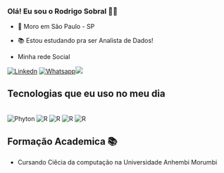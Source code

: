 
### Olá! Eu sou o Rodrigo Sobral ✋🏽

* 📍 Moro em São Paulo - SP
* 📚 Estou estudando pra ser Analista de Dados!

* Minha rede Social 


[![Linkedn](https://img.shields.io/badge/LinkedIn-0077B5?style=for-the-badge&logo=linkedin&logoColor=white)](https://www.linkedin.com/in/rodrigo-sobral-3ba405b5/)
[![Whatsapp](https://img.shields.io/badge/WhatsApp-25D366?style=for-the-badge&logo=whatsapp&logoColor=white)](https://api.whatsapp.com/send?phone=5511974879747)<a href="mailto:rodrigo_rocha-sobral@hotmail.com"><img src="https://img.shields.io/badge/Microsoft_Outlook-0078D4?style=for-the-badge&logo=microsoft-outlook&logoColor=white"></a>

## Tecnologias que eu uso no meu dia

<div style="display: inline_block"><br/>
<img align="center" alt="Phyton" src="https://img.shields.io/badge/Python-3776AB?style=for-the-badge&logo=python&logoColor=white">
<img align="center" alt="R" src="https://img.shields.io/badge/R-276DC3?style=for-the-badge&logo=r&logoColor=white">
<img align="center" alt="R" src="https://img.shields.io/badge/MySQL-00000F?style=for-the-badge&logo=mysql&logoColor=white">
<img align="center" alt="R" src="https://img.shields.io/badge/MongoDB-4EA94B?style=for-the-badge&logo=mongodb&logoColor=white">
<img align="center" alt="R" src="https://img.shields.io/badge/PostgreSQL-316192?style=for-the-badge&logo=postgresql&logoColor=white">


## Formação Academica 📚
* Cursando Ciêcia da computação na Universidade Anhembi Morumbi
